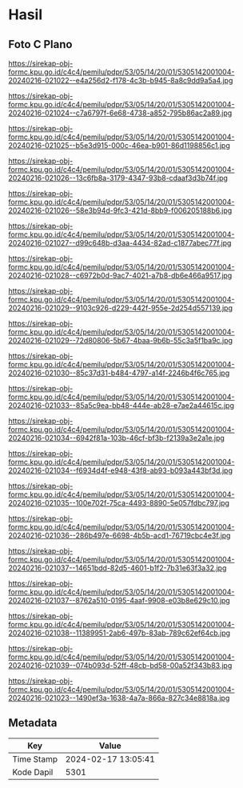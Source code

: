 # Hasil

## Foto C Plano

https://sirekap-obj-formc.kpu.go.id/c4c4/pemilu/pdpr/53/05/14/20/01/5305142001004-20240216-021022--e4a256d2-f178-4c3b-b945-8a8c9dd9a5a4.jpg

https://sirekap-obj-formc.kpu.go.id/c4c4/pemilu/pdpr/53/05/14/20/01/5305142001004-20240216-021024--c7a6797f-6e68-4738-a852-795b86ac2a89.jpg

https://sirekap-obj-formc.kpu.go.id/c4c4/pemilu/pdpr/53/05/14/20/01/5305142001004-20240216-021025--b5e3d915-000c-46ea-b901-86d1198856c1.jpg

https://sirekap-obj-formc.kpu.go.id/c4c4/pemilu/pdpr/53/05/14/20/01/5305142001004-20240216-021026--13c6fb8a-3179-4347-93b8-cdaaf3d3b74f.jpg

https://sirekap-obj-formc.kpu.go.id/c4c4/pemilu/pdpr/53/05/14/20/01/5305142001004-20240216-021026--58e3b94d-9fc3-421d-8bb9-f006205188b6.jpg

https://sirekap-obj-formc.kpu.go.id/c4c4/pemilu/pdpr/53/05/14/20/01/5305142001004-20240216-021027--d99c648b-d3aa-4434-82ad-c1877abec77f.jpg

https://sirekap-obj-formc.kpu.go.id/c4c4/pemilu/pdpr/53/05/14/20/01/5305142001004-20240216-021028--c6972b0d-9ac7-4021-a7b8-db6e466a9517.jpg

https://sirekap-obj-formc.kpu.go.id/c4c4/pemilu/pdpr/53/05/14/20/01/5305142001004-20240216-021029--9103c926-d229-442f-955e-2d254d557139.jpg

https://sirekap-obj-formc.kpu.go.id/c4c4/pemilu/pdpr/53/05/14/20/01/5305142001004-20240216-021029--72d80806-5b67-4baa-9b6b-55c3a5f1ba9c.jpg

https://sirekap-obj-formc.kpu.go.id/c4c4/pemilu/pdpr/53/05/14/20/01/5305142001004-20240216-021030--85c37d31-b484-4797-a14f-2246b4f6c765.jpg

https://sirekap-obj-formc.kpu.go.id/c4c4/pemilu/pdpr/53/05/14/20/01/5305142001004-20240216-021033--85a5c9ea-bb48-444e-ab28-e7ae2a44615c.jpg

https://sirekap-obj-formc.kpu.go.id/c4c4/pemilu/pdpr/53/05/14/20/01/5305142001004-20240216-021034--6942f81a-103b-46cf-bf3b-f2139a3e2a1e.jpg

https://sirekap-obj-formc.kpu.go.id/c4c4/pemilu/pdpr/53/05/14/20/01/5305142001004-20240216-021034--f6934d4f-e948-43f8-ab93-b093a443bf3d.jpg

https://sirekap-obj-formc.kpu.go.id/c4c4/pemilu/pdpr/53/05/14/20/01/5305142001004-20240216-021035--100e702f-75ca-4493-8890-5e057fdbc797.jpg

https://sirekap-obj-formc.kpu.go.id/c4c4/pemilu/pdpr/53/05/14/20/01/5305142001004-20240216-021036--286b497e-6698-4b5b-acd1-76719cbc4e3f.jpg

https://sirekap-obj-formc.kpu.go.id/c4c4/pemilu/pdpr/53/05/14/20/01/5305142001004-20240216-021037--14651bdd-82d5-4601-b1f2-7b31e63f3a32.jpg

https://sirekap-obj-formc.kpu.go.id/c4c4/pemilu/pdpr/53/05/14/20/01/5305142001004-20240216-021037--8762a510-0195-4aaf-9908-e03b8e629c10.jpg

https://sirekap-obj-formc.kpu.go.id/c4c4/pemilu/pdpr/53/05/14/20/01/5305142001004-20240216-021038--11389951-2ab6-497b-83ab-789c62ef64cb.jpg

https://sirekap-obj-formc.kpu.go.id/c4c4/pemilu/pdpr/53/05/14/20/01/5305142001004-20240216-021039--074b093d-52ff-48cb-bd58-00a52f343b83.jpg

https://sirekap-obj-formc.kpu.go.id/c4c4/pemilu/pdpr/53/05/14/20/01/5305142001004-20240216-021023--1490ef3a-1638-4a7a-866a-827c34e8818a.jpg


## Metadata

| Key        | Value               |
| ---------- | ------------------- |
| Time Stamp | 2024-02-17 13:05:41 |
| Kode Dapil | 5301                |



